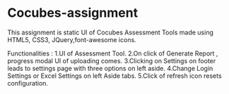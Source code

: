 # Cocubes-assignment

This assignment is static UI of Cocubes Assessment Tools made using HTML5, CSS3, JQuery,font-awesome icons.

Functionalities :
1.UI of Assessment Tool.
2.On click of Generate Report , progress modal UI of uploading comes.
3.Clicking on Settings on footer leads to settings page with three options on left aside.
4.Change Login Settings or Excel Settings on left Aside tabs.
5.Click of refresh icon resets configuration.
